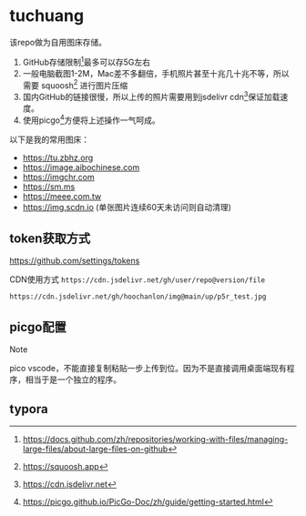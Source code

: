 # tuchuang

该repo做为自用图床存储。

1. GitHub存储限制[^1]最多可以存5G左右
2. 一般电脑截图1-2M，Mac差不多翻倍，手机照片甚至十兆几十兆不等，所以需要 squoosh[^2] 进行图片压缩
3. 国内GitHub的链接很慢，所以上传的照片需要用到jsdelivr cdn[^3]保证加载速度。
4. 使用picgo[^4]方便将上述操作一气呵成。

以下是我的常用图床：

* https://tu.zbhz.org
* https://image.aibochinese.com
* https://imgchr.com
* https://sm.ms
* https://meee.com.tw
* https://img.scdn.io (单张图片连续60天未访问则自动清理)


## token获取方式

https://github.com/settings/tokens


CDN使用方式 `https://cdn.jsdelivr.net/gh/user/repo@version/file`

```
https://cdn.jsdelivr.net/gh/hoochanlon/img@main/up/p5r_test.jpg
```

## picgo配置



> [!NOTE]  
> pico vscode，不能直接复制粘贴一步上传到位。因为不是直接调用桌面端现有程序，相当于是一个独立的程序。



## typora






[^1]: https://docs.github.com/zh/repositories/working-with-files/managing-large-files/about-large-files-on-github
[^2]: https://squoosh.app
[^3]: https://cdn.jsdelivr.net
[^4]: https://picgo.github.io/PicGo-Doc/zh/guide/getting-started.html

